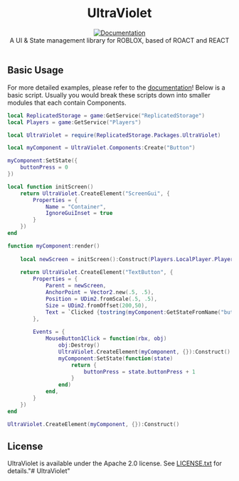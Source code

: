 <h1 align="center">UltraViolet</h1>
<div align="center">
	<a href="https://gunshotsoundstudios.github.io/UltraViolet/"><img src="https://img.shields.io/badge/docs-website-green.svg" alt="Documentation" /></a>
</div>

<div align="center">
	A UI & State management library for ROBLOX, based of ROACT and REACT
</div>

<div>&nbsp;</div>

## Basic Usage

For more detailed examples, please refer to the [documentation](https://gunshotsoundstudios.github.io/UltraViolet/)!
Below is a basic script. Usually you would break these scripts down into smaller modules that each contain Components.

```lua
local ReplicatedStorage = game:GetService("ReplicatedStorage")
local Players = game:GetService("Players")

local UltraViolet = require(ReplicatedStorage.Packages.UltraViolet)

local myComponent = UltraViolet.Components:Create("Button")

myComponent:SetState({
	buttonPress = 0
})

local function initScreen()
	return UltraViolet.CreateElement("ScreenGui", {
		Properties = {
			Name = "Container",
			IgnoreGuiInset = true
		}
	})
end

function myComponent:render()
	
	local newScreen = initScreen():Construct(Players.LocalPlayer.PlayerGui)
	
	return UltraViolet.CreateElement("TextButton", {
		Properties = {
			Parent = newScreen,
			AnchorPoint = Vector2.new(.5, .5),
			Position = UDim2.fromScale(.5, .5),
			Size = UDim2.fromOffset(200,50),
			Text = `Clicked {tostring(myComponent:GetStateFromName("buttonPress"))} times!`
		},
		
		Events = {
			MouseButton1Click = function(rbx, obj)
				obj:Destroy()
				UltraViolet.CreateElement(myComponent, {}):Construct()
				myComponent:SetState(function(state)
					return {
						buttonPress = state.buttonPress + 1
					}
				end)
			end,
		}
	})
end

UltraViolet.CreateElement(myComponent, {}):Construct()
```

## License
UltraViolet is available under the Apache 2.0 license. See [LICENSE.txt](LICENSE.txt) for details."# UltraViolet" 
